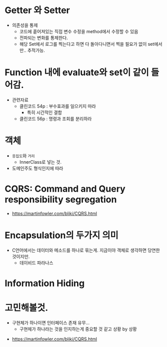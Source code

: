 # Getter 와 Setter

- 의존성을 통제
  - 코드에 흩어져있는 직접 변수 수정을 method에서 수정할 수 있음
  - 전파되는 변화를 통제한다.
  - 해당 Set에서 로그를 찍는다고 하면 다 돌아다니면서 찍을 필요가 없이 set에서만.. 추적가능.

# Function 내에 evaluate와 set이 같이 들어감.

- 관련자료
  - 클린코드 54p : 부수효과를 일으키지 마라
    - 특히 시간적인 결합
  - 클린코드 56p : 명령과 조회를 분리하라

# 객체

- `응집도`와 `거리`
  - InnerClass로 넣는 것.
- 도메인주도 형식인지에 따라

# CQRS: Command and Query responsibility segregation

- https://martinfowler.com/bliki/CQRS.html

# Encapsulation의 두가지 의미

- C언어에서는 데이터와 메소드를 하나로 묶는게. 지금이야 객체로 생각하면 당연한 것이지만.
  - 데이비드 파라나스

# Information Hiding

# 고민해볼것.

- 구현체가 하나이면 인터페이스 존재 유무...
  - 구현체가 하나라는 것을 인지하는게 중요할 것 같고 상황 by 상황

* https://martinfowler.com/bliki/CQRS.html
